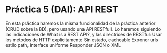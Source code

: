 # Práctica 5 (DAI): API REST

En esta práctica haremos la misma funcionalidad de la práctica anterior (CRUD sobre la BD), pero usando una API RESTfull. Lo haremos siguiendo las indicaciones de What is a REST API?, y las directrices de RESTful:
  Usar los métodos de HTTP explicitamente
  Sin estado, cacheable
  Exponer urls estilo path, interface uniforme
  Responder JSON o XML
